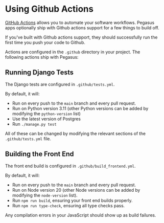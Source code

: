 Using Github Actions
====================

[GitHub Actions](https://github.com/features/actions) allows you to automate your software workflows.
Pegasus apps optionally ship with Github actions support for a few things to build off.

If you've built with Github actions support, they should successfully run the first time you push your code to Github.

Actions are configured in the `.github` directory in your project.
The following actions ship with Pegasus:

## Running Django Tests

The Django tests are configured in `.github/tests.yml`. 

By default, it will:

 - Run on every push to the `main` branch and every pull request.
 - Run on Python version 3.11 (other Python versions can be added by modifying the `python-version` list)
 - Use the latest version of Postgres
 - Run `./manage.py test`

All of these can be changed by modifying the relevant sections of the `.github/tests.yml` file.

## Building the Front End

The front end build is configured in `.github/build_frontend.yml`.

By default, it will:
 - Run on every push to the `main` branch and every pull request.
 - Run on Node version 20 (other Node versions can be added by modifying the `node-version` list).
 - Run `npm run build`, ensuring your front end builds properly.
 - Run `npm run type-check`, ensuring all type checks pass.

Any compilation errors in your JavaScript should show up as build failures.
